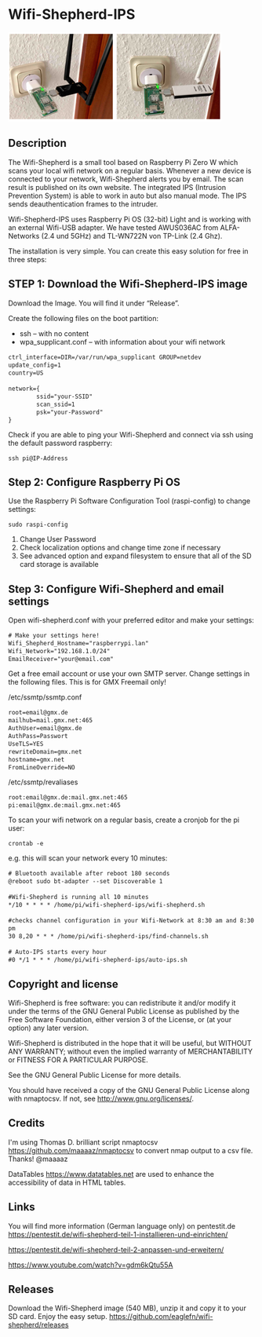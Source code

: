 # Wifi-Shepherd-IPS

![alt text](https://github.com/eaglefn/wifi-shepherd-ips/blob/master/images/wifi-shepherd-ips1.png?raw=true)


## Description

The Wifi-Shepherd is a small tool based on Raspberry Pi Zero W which scans your local wifi network on a regular basis. Whenever a new device is connected to your network, Wifi-Shepherd alerts you by email. The scan result is published on its own website.  The integrated IPS (Intrusion Prevention System) is able to work in auto but also manual mode. The IPS sends deauthentication frames to the intruder.

Wifi-Shepherd-IPS uses Raspberry Pi OS (32-bit) Light and is working with an external Wifi-USB adapter. We have tested AWUS036AC from ALFA-Networks (2.4 und 5GHz) and TL-WN722N von TP-Link (2.4 Ghz).



The installation is very simple. You can create this easy solution for free in three steps:

## STEP 1:  Download the Wifi-Shepherd-IPS image 

Download the Image. You will find it under “Release”. 

Create the following files on the boot partition:

* ssh – with no content
* wpa_supplicant.conf  – with information about your wifi network

```
ctrl_interface=DIR=/var/run/wpa_supplicant GROUP=netdev
update_config=1
country=US

network={
        ssid="your-SSID"
        scan_ssid=1
        psk="your-Password"
}
```

Check if you are able to ping your  Wifi-Shepherd and connect via ssh using the default password raspberry:

```
ssh pi@IP-Address
```

## Step 2: Configure Raspberry Pi OS 

Use the Raspberry Pi Software Configuration Tool (raspi-config) to change settings:

```
sudo raspi-config
```

1.	Change User Password 
2.	Check localization options and change time zone if necessary 
3.	See advanced option and expand filesystem to ensure that all of the SD card storage is available	



## Step 3:  Configure Wifi-Shepherd and email settings

Open wifi-shepherd.conf with your preferred editor and make your settings:

```
# Make your settings here!
Wifi_Shepherd_Hostname="raspberrypi.lan"
Wifi_Network="192.168.1.0/24"
EmailReceiver="your@email.com"
```

Get a free email account or use your own SMTP server. Change settings in the following files. This is for GMX Freemail only!

/etc/ssmtp/ssmtp.conf

```
root=email@gmx.de
mailhub=mail.gmx.net:465
AuthUser=email@gmx.de
AuthPass=Passwort
UseTLS=YES
rewriteDomain=gmx.net
hostname=gmx.net
FromLineOverride=NO
```

/etc/ssmtp/revaliases

```
root:email@gmx.de:mail.gmx.net:465
pi:email@gmx.de:mail.gmx.net:465
```

To scan your wifi network on a regular basis, create a cronjob for the pi user:

```
crontab -e
```
e.g. this will scan your network every 10 minutes:

```
# Bluetooth available after reboot 180 seconds
@reboot sudo bt-adapter --set Discoverable 1

#Wifi-Shepherd is running all 10 minutes
*/10 * * * * /home/pi/wifi-shepherd-ips/wifi-shepherd.sh

#checks channel configuration in your Wifi-Network at 8:30 am and 8:30 pm
30 8,20 * * * /home/pi/wifi-shepherd-ips/find-channels.sh

# Auto-IPS starts every hour
#0 */1 * * * /home/pi/wifi-shepherd-ips/auto-ips.sh
```

## Copyright and license
Wifi-Shepherd is free software: you can redistribute it and/or modify it under the terms of the GNU General Public License as published by the Free Software Foundation, either version 3 of the License, or (at your option) any later version.

Wifi-Shepherd  is distributed in the hope that it will be useful, but WITHOUT ANY WARRANTY; without even the implied warranty of MERCHANTABILITY or FITNESS FOR A PARTICULAR PURPOSE.

See the GNU General Public License for more details.

You should have received a copy of the GNU General Public License along with nmaptocsv. If not, see http://www.gnu.org/licenses/.

## Credits

I'm using Thomas D. brilliant  script nmaptocsv https://github.com/maaaaz/nmaptocsv to convert nmap output to a csv file. Thanks! @maaaaz

DataTables https://www.datatables.net are used to enhance the accessibility of data in HTML tables.


## Links

You will find more information (German language only) on pentestit.de https://pentestit.de/wifi-shepherd-teil-1-installieren-und-einrichten/

https://pentestit.de/wifi-shepherd-teil-2-anpassen-und-erweitern/

https://www.youtube.com/watch?v=gdm6kQtu55A


## Releases

Download the Wifi-Shepherd image (540 MB), unzip it and copy it to your SD card. Enjoy the easy setup.
https://github.com/eaglefn/wifi-shepherd/releases
